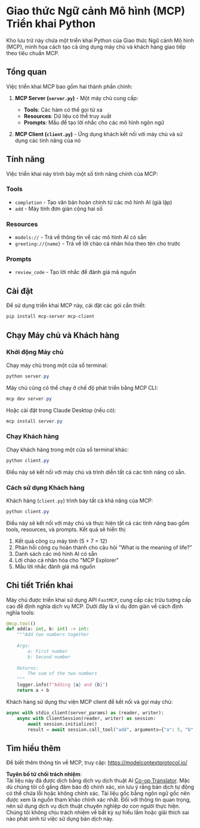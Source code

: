 <!--
CO_OP_TRANSLATOR_METADATA:
{
  "original_hash": "706b9b075dc484b73a053e6e9c709b4b",
  "translation_date": "2025-05-25T13:32:04+00:00",
  "source_file": "04-PracticalImplementation/samples/python/README.md",
  "language_code": "vi"
}
-->
# Giao thức Ngữ cảnh Mô hình (MCP) Triển khai Python

Kho lưu trữ này chứa một triển khai Python của Giao thức Ngữ cảnh Mô hình (MCP), minh họa cách tạo cả ứng dụng máy chủ và khách hàng giao tiếp theo tiêu chuẩn MCP.

## Tổng quan

Việc triển khai MCP bao gồm hai thành phần chính:

1. **MCP Server (`server.py`)** - Một máy chủ cung cấp:
   - **Tools**: Các hàm có thể gọi từ xa
   - **Resources**: Dữ liệu có thể truy xuất
   - **Prompts**: Mẫu để tạo lời nhắc cho các mô hình ngôn ngữ

2. **MCP Client (`client.py`)** - Ứng dụng khách kết nối với máy chủ và sử dụng các tính năng của nó

## Tính năng

Việc triển khai này trình bày một số tính năng chính của MCP:

### Tools
- `completion` - Tạo văn bản hoàn chỉnh từ các mô hình AI (giả lập)
- `add` - Máy tính đơn giản cộng hai số

### Resources
- `models://` - Trả về thông tin về các mô hình AI có sẵn
- `greeting://{name}` - Trả về lời chào cá nhân hóa theo tên cho trước

### Prompts
- `review_code` - Tạo lời nhắc để đánh giá mã nguồn

## Cài đặt

Để sử dụng triển khai MCP này, cài đặt các gói cần thiết:

```powershell
pip install mcp-server mcp-client
```

## Chạy Máy chủ và Khách hàng

### Khởi động Máy chủ

Chạy máy chủ trong một cửa sổ terminal:

```powershell
python server.py
```

Máy chủ cũng có thể chạy ở chế độ phát triển bằng MCP CLI:

```powershell
mcp dev server.py
```

Hoặc cài đặt trong Claude Desktop (nếu có):

```powershell
mcp install server.py
```

### Chạy Khách hàng

Chạy khách hàng trong một cửa sổ terminal khác:

```powershell
python client.py
```

Điều này sẽ kết nối với máy chủ và trình diễn tất cả các tính năng có sẵn.

### Cách sử dụng Khách hàng

Khách hàng (`client.py`) trình bày tất cả khả năng của MCP:

```powershell
python client.py
```

Điều này sẽ kết nối với máy chủ và thực hiện tất cả các tính năng bao gồm tools, resources, và prompts. Kết quả sẽ hiển thị:

1. Kết quả công cụ máy tính (5 + 7 = 12)
2. Phản hồi công cụ hoàn thành cho câu hỏi "What is the meaning of life?"
3. Danh sách các mô hình AI có sẵn
4. Lời chào cá nhân hóa cho "MCP Explorer"
5. Mẫu lời nhắc đánh giá mã nguồn

## Chi tiết Triển khai

Máy chủ được triển khai sử dụng API `FastMCP`, cung cấp các trừu tượng cấp cao để định nghĩa dịch vụ MCP. Dưới đây là ví dụ đơn giản về cách định nghĩa tools:

```python
@mcp.tool()
def add(a: int, b: int) -> int:
    """Add two numbers together
    
    Args:
        a: First number
        b: Second number
    
    Returns:
        The sum of the two numbers
    """
    logger.info(f"Adding {a} and {b}")
    return a + b
```

Khách hàng sử dụng thư viện MCP client để kết nối và gọi máy chủ:

```python
async with stdio_client(server_params) as (reader, writer):
    async with ClientSession(reader, writer) as session:
        await session.initialize()
        result = await session.call_tool("add", arguments={"a": 5, "b": 7})
```

## Tìm hiểu thêm

Để biết thêm thông tin về MCP, truy cập: https://modelcontextprotocol.io/

**Tuyên bố từ chối trách nhiệm**:  
Tài liệu này đã được dịch bằng dịch vụ dịch thuật AI [Co-op Translator](https://github.com/Azure/co-op-translator). Mặc dù chúng tôi cố gắng đảm bảo độ chính xác, xin lưu ý rằng bản dịch tự động có thể chứa lỗi hoặc không chính xác. Tài liệu gốc bằng ngôn ngữ gốc nên được xem là nguồn tham khảo chính xác nhất. Đối với thông tin quan trọng, nên sử dụng dịch vụ dịch thuật chuyên nghiệp do con người thực hiện. Chúng tôi không chịu trách nhiệm về bất kỳ sự hiểu lầm hoặc giải thích sai nào phát sinh từ việc sử dụng bản dịch này.